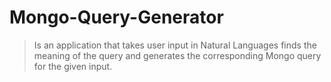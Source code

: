 # Mongo-Query-Generator

> Is an application that takes user input in Natural Languages finds the meaning of the query and generates the corresponding Mongo query for the given input. 
